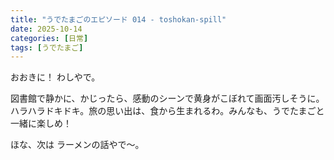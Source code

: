 ```yaml
---
title: "うでたまごのエピソード 014 - toshokan-spill"
date: 2025-10-14
categories: [日常]
tags: [うでたまご]
---
```


おおきに！ わしやで。

図書館で静かに、かじったら、感動のシーンで黄身がこぼれて画面汚しそうに。ハラハラドキドキ。旅の思い出は、食から生まれるわ。みんなも、うでたまごと一緒に楽しめ！

ほな、次は ラーメンの話やで～。